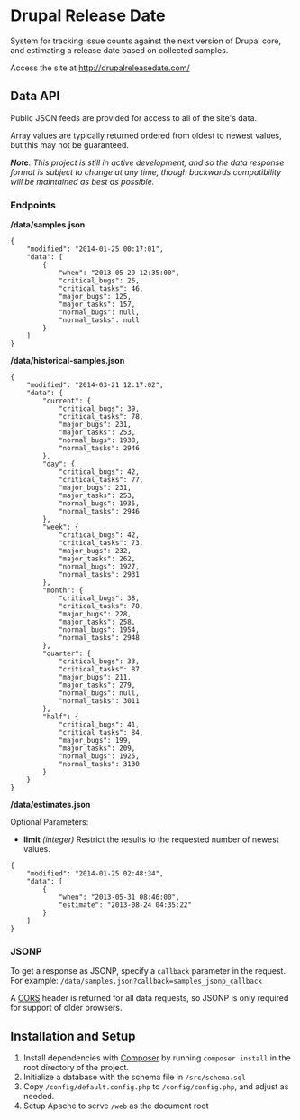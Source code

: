 Drupal Release Date
===================

System for tracking issue counts against the next version of Drupal core, and
estimating a release date based on collected samples.

Access the site at http://drupalreleasedate.com/


## Data API ##

Public JSON feeds are provided for access to all of the site's data.

Array values are typically returned ordered from oldest to newest values, but
this may not be guaranteed.

*__Note__: This project is still in active development, and so the data response
format is subject to change at any time, though backwards compatibility will be
maintained as best as possible.*


### Endpoints ###

__/data/samples.json__

```
{
    "modified": "2014-01-25 00:17:01",
    "data": [
        {
            "when": "2013-05-29 12:35:00",
            "critical_bugs": 26,
            "critical_tasks": 46,
            "major_bugs": 125,
            "major_tasks": 157,
            "normal_bugs": null,
            "normal_tasks": null
        }
    ]
}
```

__/data/historical-samples.json__

```
{
    "modified": "2014-03-21 12:17:02",
    "data": {
        "current": {
            "critical_bugs": 39,
            "critical_tasks": 78,
            "major_bugs": 231,
            "major_tasks": 253,
            "normal_bugs": 1938,
            "normal_tasks": 2946
        },
        "day": {
            "critical_bugs": 42,
            "critical_tasks": 77,
            "major_bugs": 231,
            "major_tasks": 253,
            "normal_bugs": 1935,
            "normal_tasks": 2946
        },
        "week": {
            "critical_bugs": 42,
            "critical_tasks": 73,
            "major_bugs": 232,
            "major_tasks": 262,
            "normal_bugs": 1927,
            "normal_tasks": 2931
        },
        "month": {
            "critical_bugs": 38,
            "critical_tasks": 78,
            "major_bugs": 228,
            "major_tasks": 258,
            "normal_bugs": 1954,
            "normal_tasks": 2948
        },
        "quarter": {
            "critical_bugs": 33,
            "critical_tasks": 87,
            "major_bugs": 211,
            "major_tasks": 279,
            "normal_bugs": null,
            "normal_tasks": 3011
        },
        "half": {
            "critical_bugs": 41,
            "critical_tasks": 84,
            "major_bugs": 199,
            "major_tasks": 209,
            "normal_bugs": 1925,
            "normal_tasks": 3130
        }
    }
}
```

__/data/estimates.json__

Optional Parameters:
- __limit__ *(integer)*
  Restrict the results to the requested number of newest values.

```
{
    "modified": "2014-01-25 02:48:34",
    "data": [
        {
            "when": "2013-05-31 08:46:00",
            "estimate": "2013-08-24 04:35:22"
        }
    ]
}
```

### JSONP ###

To get a response as JSONP, specify a `callback` parameter in the request.
For example: `/data/samples.json?callback=samples_jsonp_callback`

A [CORS](https://en.wikipedia.org/wiki/Cross-origin_resource_sharing) header is
returned for all data requests, so JSONP is only required for support of older
browsers.

## Installation and Setup ##

 1. Install dependencies with [Composer](http://getcomposer.org/) by running
    `composer install` in the root directory of the project.
 2. Initialize a database with the schema file in `/src/schema.sql`
 3. Copy `/config/default.config.php` to `/config/config.php`, and adjust as
    needed.
 4. Setup Apache to serve `/web` as the document root
